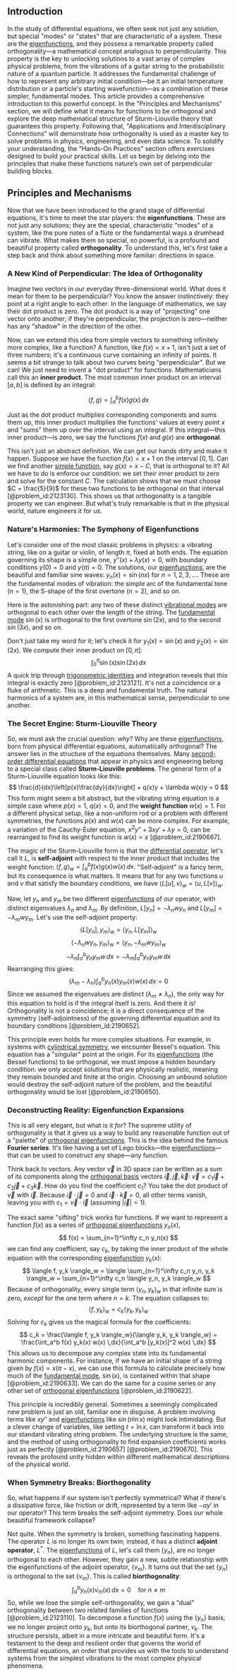 ## Introduction
In the study of differential equations, we often seek not just any solution, but special "modes" or "states" that are characteristic of a system. These are the [eigenfunctions](@article_id:154211), and they possess a remarkable property called orthogonality—a mathematical concept analogous to perpendicularity. This property is the key to unlocking solutions to a vast array of complex physical problems, from the vibrations of a guitar string to the probabilistic nature of a quantum particle. It addresses the fundamental challenge of how to represent any arbitrary initial condition—be it an initial temperature distribution or a particle's starting wavefunction—as a combination of these simpler, fundamental modes. This article provides a comprehensive introduction to this powerful concept. In the "Principles and Mechanisms" section, we will define what it means for functions to be orthogonal and explore the deep mathematical structure of Sturm-Liouville theory that guarantees this property. Following that, "Applications and Interdisciplinary Connections" will demonstrate how orthogonality is used as a master key to solve problems in physics, engineering, and even data science. To solidify your understanding, the "Hands-On Practices" section offers exercises designed to build your practical skills. Let us begin by delving into the principles that make these functions nature’s own set of perpendicular building blocks.

## Principles and Mechanisms

Now that we have been introduced to the grand stage of differential equations, it's time to meet the star players: the **eigenfunctions**. These are not just any solutions; they are the special, characteristic "modes" of a system, like the pure notes of a flute or the fundamental ways a drumhead can vibrate. What makes them so special, so powerful, is a profound and beautiful property called **orthogonality**. To understand this, let's first take a step back and think about something more familiar: directions in space.

### A New Kind of Perpendicular: The Idea of Orthogonality

Imagine two vectors in our everyday three-dimensional world. What does it mean for them to be perpendicular? You know the answer instinctively: they point at a right angle to each other. In the language of mathematics, we say their dot product is zero. The dot product is a way of "projecting" one vector onto another; if they're perpendicular, the projection is zero—neither has any "shadow" in the direction of the other.

Now, can we extend this idea from simple vectors to something infinitely more complex, like a function? A function, like $f(x)=x+1$, isn't just a set of three numbers; it's a continuous curve containing an infinity of points. It seems a bit strange to talk about two curves being "perpendicular". But we can! We just need to invent a "dot product" for functions. Mathematicians call this an **inner product**. The most common inner product on an interval $[a,b]$ is defined by an integral:

$$
\langle f, g \rangle = \int_a^b f(x)g(x) \,dx
$$

Just as the dot product multiplies corresponding components and sums them up, this inner product multiplies the functions' values at every point $x$ and "sums" them up over the interval using an integral. If this integral—this inner product—is zero, we say the functions $f(x)$ and $g(x)$ are **orthogonal**.

This isn't just an abstract definition. We can get our hands dirty and make it happen. Suppose we have the function $f(x) = x+1$ on the interval $[0, 1]$. Can we find another [simple function](@article_id:160838), say $g(x) = x-C$, that is orthogonal to it? All we have to do is enforce our condition: we set their inner product to zero and solve for the constant $C$. The calculation shows that we must choose $C = \frac{5}{9}$ for these two functions to be orthogonal on that interval [@problem_id:2123130]. This shows us that orthogonality is a tangible property we can engineer. But what's truly remarkable is that in the physical world, nature engineers it for us.

### Nature's Harmonies: The Symphony of Eigenfunctions

Let's consider one of the most classic problems in physics: a vibrating string, like on a guitar or violin, of length $\pi$, fixed at both ends. The equation governing its shape is a simple one, $y''(x) + \lambda y(x) = 0$, with boundary conditions $y(0)=0$ and $y(\pi)=0$. The solutions, our [eigenfunctions](@article_id:154211), are the beautiful and familiar sine waves: $y_n(x) = \sin(nx)$ for $n=1, 2, 3, \dots$. These are the fundamental modes of vibration: the simple arc of the fundamental tone ($n=1$), the S-shape of the first overtone ($n=2$), and so on.

Here is the astonishing part: any two of these distinct [vibrational modes](@article_id:137394) are orthogonal to each other over the length of the string. The [fundamental mode](@article_id:164707) $\sin(x)$ is orthogonal to the first overtone $\sin(2x)$, and to the second $\sin(3x)$, and so on.

Don't just take my word for it; let's check it for $y_1(x) = \sin(x)$ and $y_2(x) = \sin(2x)$. We compute their inner product on $[0, \pi]$:
$$
\int_0^\pi \sin(x)\sin(2x) \,dx
$$
A quick trip through [trigonometric identities](@article_id:164571) and integration reveals that this integral is exactly zero [@problem_id:2123121]. It's not a coincidence or a fluke of arithmetic. This is a deep and fundamental truth. The natural harmonics of a system are, in this mathematical sense, perpendicular to one another.

### The Secret Engine: Sturm-Liouville Theory

So, we must ask the crucial question: *why*? Why are these [eigenfunctions](@article_id:154211), born from physical differential equations, automatically orthogonal? The answer lies in the structure of the equations themselves. Many [second-order differential equations](@article_id:268871) that appear in physics and engineering belong to a special class called **Sturm-Liouville problems**. The general form of a Sturm-Liouville equation looks like this:
$$
\frac{d}{dx}\left[p(x)\frac{dy}{dx}\right] + q(x)y + \lambda w(x)y = 0
$$
This form might seem a bit abstract, but the vibrating string equation is a simple case where $p(x)=1$, $q(x)=0$, and the **weight function** $w(x)=1$. For a different physical setup, like a non-uniform rod or a problem with different symmetries, the functions $p(x)$ and $w(x)$ can be more complex. For example, a variation of the Cauchy-Euler equation, $x^2 y'' + 3x y' + \lambda y = 0$, can be rearranged to find its weight function is $w(x)=x$ [@problem_id:2190667].

The magic of the Sturm-Liouville form is that the [differential operator](@article_id:202134), let's call it $L$, is **self-adjoint** with respect to the inner product that includes the weight function: $\langle f, g \rangle_w = \int_a^b f(x)g(x)w(x) \,dx$. "Self-adjoint" is a fancy term, but its consequence is what matters. It means that for any two functions $u$ and $v$ that satisfy the boundary conditions, we have $\langle L[u], v \rangle_w = \langle u, L[v] \rangle_w$.

Now, let $y_n$ and $y_m$ be two different [eigenfunctions](@article_id:154211) of our operator, with distinct eigenvalues $\lambda_n$ and $\lambda_m$. By definition, $L[y_n] = -\lambda_n w y_n$ and $L[y_m] = -\lambda_m w y_m$. Let's use the self-adjoint property:
$$
\langle L[y_n], y_m \rangle_w = \langle y_n, L[y_m] \rangle_w
$$
$$
\langle -\lambda_n w y_n, y_m \rangle_w = \langle y_n, -\lambda_m w y_m \rangle_w
$$
$$
-\lambda_n \int_a^b y_n y_m w \, dx = -\lambda_m \int_a^b y_n y_m w \, dx
$$
Rearranging this gives:
$$
(\lambda_m - \lambda_n) \int_a^b y_n(x) y_m(x) w(x) \, dx = 0
$$
Since we assumed the eigenvalues are distinct ($\lambda_m \neq \lambda_n$), the only way for this equation to hold is if the integral itself is zero. And there it is! Orthogonality is not a coincidence; it is a direct consequence of the symmetry (self-adjointness) of the governing differential equation and its boundary conditions [@problem_id:2190652].

This principle even holds for more complex situations. For example, in systems with [cylindrical symmetry](@article_id:268685), we encounter Bessel's equation. This equation has a "singular" point at the origin. For its [eigenfunctions](@article_id:154211) (the Bessel functions) to be orthogonal, we must impose a hidden boundary condition: we only accept solutions that are physically realistic, meaning they remain bounded and finite at the origin. Choosing an unbound solution would destroy the self-adjoint nature of the problem, and the beautiful orthogonality would be lost [@problem_id:2190650].

### Deconstructing Reality: Eigenfunction Expansions

This is all very elegant, but what is it *for*? The supreme utility of orthogonality is that it gives us a way to build any reasonable function out of a "palette" of [orthogonal eigenfunctions](@article_id:166986). This is the idea behind the famous **Fourier series**. It's like having a set of Lego blocks—the [eigenfunctions](@article_id:154211)—that can be used to construct any shape—any function.

Think back to vectors. Any vector $\vec{v}$ in 3D space can be written as a sum of its components along the [orthogonal basis](@article_id:263530) vectors $\vec{i}, \vec{j}, \vec{k}$: $\vec{v} = c_1 \vec{i} + c_2 \vec{j} + c_3 \vec{k}$. How do you find the coefficient $c_1$? You take the dot product of $\vec{v}$ with $\vec{i}$. Because $\vec{i} \cdot \vec{j} = 0$ and $\vec{i} \cdot \vec{k} = 0$, all other terms vanish, leaving you with $c_1 = \vec{v} \cdot \vec{i}$ (assuming $|\vec{i}|=1$).

The exact same "sifting" trick works for functions. If we want to represent a function $f(x)$ as a series of [orthogonal eigenfunctions](@article_id:166986) $y_n(x)$,
$$
f(x) = \sum_{n=1}^\infty c_n y_n(x)
$$
we can find any coefficient, say $c_k$, by taking the inner product of the whole equation with the corresponding [eigenfunction](@article_id:148536) $y_k(x)$:
$$
\langle f, y_k \rangle_w = \langle \sum_{n=1}^\infty c_n y_n, y_k \rangle_w = \sum_{n=1}^\infty c_n \langle y_n, y_k \rangle_w
$$
Because of orthogonality, every single term $\langle y_n, y_k \rangle_w$ in that infinite sum is zero, *except* for the one term where $n=k$. The equation collapses to:
$$
\langle f, y_k \rangle_w = c_k \langle y_k, y_k \rangle_w
$$
Solving for $c_k$ gives us the magical formula for the coefficients:
$$
c_k = \frac{\langle f, y_k \rangle_w}{\langle y_k, y_k \rangle_w} = \frac{\int_a^b f(x) y_k(x) w(x) \,dx}{\int_a^b [y_k(x)]^2 w(x) \,dx}
$$
This allows us to decompose any complex state into its fundamental harmonic components. For instance, if we have an initial shape of a string given by $f(x) = x(\pi-x)$, we can use this formula to calculate precisely how much of the [fundamental mode](@article_id:164707), $\sin(x)$, is contained within that shape [@problem_id:2190633]. We can do the same for a cosine series or any other set of [orthogonal eigenfunctions](@article_id:166986) [@problem_id:2190622].

This principle is incredibly general. Sometimes a seemingly complicated new problem is just an old, familiar one in disguise. A problem involving terms like $x y''$ and [eigenfunctions](@article_id:154211) like $\sin(n \ln x)$ might look intimidating. But a clever change of variables, like setting $t = \ln x$, can transform it back into our standard vibrating string problem. The underlying structure is the same, and the method of using orthogonality to find expansion coefficients works just as perfectly [@problem_id:2190657] [@problem_id:2190670]. This reveals the profound unity hidden within different mathematical descriptions of the physical world.

### When Symmetry Breaks: Biorthogonality

So, what happens if our system isn't perfectly symmetrical? What if there's a dissipative force, like friction or drift, represented by a term like $-\alpha y'$ in our operator? This term breaks the self-adjoint symmetry. Does our whole beautiful framework collapse?

Not quite. When the symmetry is broken, something fascinating happens. The operator $L$ is no longer its own twin; instead, it has a distinct **adjoint operator**, $L^*$. The [eigenfunctions](@article_id:154211) of $L$, let's call them $\{y_n\}$, are no longer orthogonal to each other. However, they gain a new, subtle relationship with the eigenfunctions of the adjoint operator, $\{v_m\}$. It turns out that the set $\{y_n\}$ is orthogonal to the set $\{v_m\}$. This is called **biorthogonality**:
$$
\int_a^b y_n(x) v_m(x) \,dx = 0 \quad \text{for } n \neq m
$$
So, while we lose the simple self-orthogonality, we gain a "dual" orthogonality between two related families of functions [@problem_id:2123110]. To decompose a function $f(x)$ using the $\{y_n\}$ basis, we no longer project onto $y_k$, but onto its biorthogonal partner, $v_k$. The structure persists, albeit in a more intricate and beautiful form. It's a testament to the deep and resilient order that governs the world of differential equations, an order that provides us with the tools to understand systems from the simplest vibrations to the most complex physical phenomena.